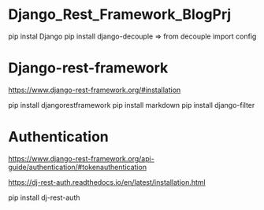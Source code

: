 # Django_Rest_Framework_BlogPrj

pip instal Django
pip install django-decouple =>  from decouple import config

# Django-rest-framework
https://www.django-rest-framework.org/#installation

pip install djangorestframework
pip install markdown
pip install django-filter

# Authentication

https://www.django-rest-framework.org/api-guide/authentication/#tokenauthentication

https://dj-rest-auth.readthedocs.io/en/latest/installation.html

pip install dj-rest-auth

